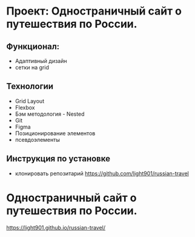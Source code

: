 # Проект: Одностраничный сайт о путешествия по России.

## Функционал:
* Адаптивный дизайн
* сетки на grid

## Технологии
* Grid Layout
* Flexbox
* Бэм методология - Nested
* Git
* Figma
* Позиционирование элементов
* псевдоэлементы

## Инструкция по установке
* клонировать репозитарий https://github.com/light901/russian-travel

# Одностраничный сайт о путешествия по России.
 https://light901.github.io/russian-travel/